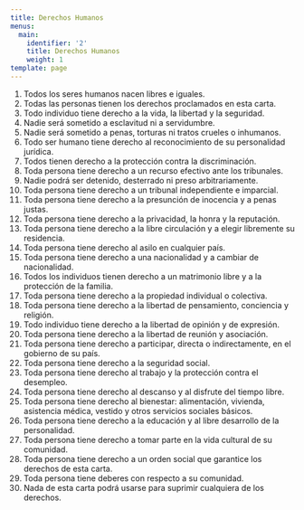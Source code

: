 ```yaml
---
title: Derechos Humanos
menus:
  main:
    identifier: '2'
    title: Derechos Humanos
    weight: 1
template: page
---
```

1. Todos los seres humanos nacen libres e iguales.
2. Todas las personas tienen los derechos proclamados en esta carta.
3. Todo individuo tiene derecho a la vida, la libertad y la seguridad.
4. Nadie será sometido a esclavitud ni a servidumbre.
5. Nadie será sometido a penas, torturas ni tratos crueles o inhumanos.
6. Todo ser humano tiene derecho al reconocimiento de su personalidad jurídica.
7. Todos tienen derecho a la protección contra la discriminación.
8. Toda persona tiene derecho a un recurso efectivo ante los tribunales.
9. Nadie podrá ser detenido, desterrado ni preso arbitrariamente.
10. Toda persona tiene derecho a un tribunal independiente e imparcial.
11. Toda persona tiene derecho a la presunción de inocencia y a penas justas.
12. Toda persona tiene derecho a la privacidad, la honra y la reputación.
13. Toda persona tiene derecho a la libre circulación y a elegir libremente su residencia.
14. Toda persona tiene derecho al asilo en cualquier país.
15. Toda persona tiene derecho a una nacionalidad y a cambiar de nacionalidad.
16. Todos los individuos tienen derecho a un matrimonio libre y a la protección de la familia.
17. Toda persona tiene derecho a la propiedad individual o colectiva.
18. Toda persona tiene derecho a la libertad de pensamiento, conciencia y religión.
19. Todo individuo tiene derecho a la libertad de opinión y de expresión.
20. Toda persona tiene derecho a la libertad de reunión y asociación.
21. Toda persona tiene derecho a participar, directa o indirectamente, en el gobierno de su país.
22. Toda persona tiene derecho a la seguridad social.
23. Toda persona tiene derecho al trabajo y la protección contra el desempleo.
24. Toda persona tiene derecho al descanso y al disfrute del tiempo libre.
25. Toda persona tiene derecho al bienestar: alimentación, vivienda, asistencia médica, vestido y otros servicios sociales básicos.
26. Toda persona tiene derecho a la educación y al libre desarrollo de la personalidad.
27. Toda persona tiene derecho a tomar parte en la vida cultural de su comunidad.
28. Toda persona tiene derecho a un orden social que garantice los derechos de esta carta.
29. Toda persona tiene deberes con respecto a su comunidad.
30. Nada de esta carta podrá usarse para suprimir cualquiera de los derechos.
